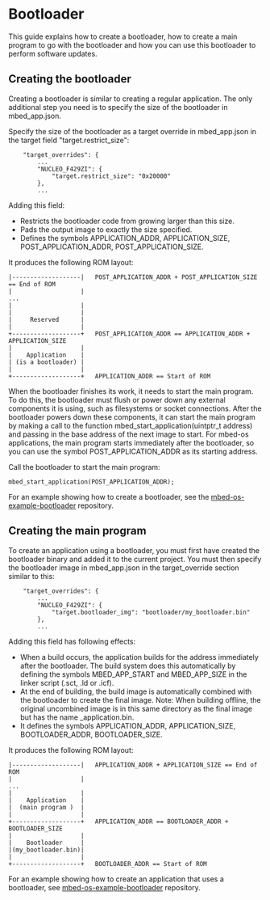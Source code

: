 # Bootloader

This guide explains how to create a bootloader, how to create a main program to go with the bootloader and how you can use this bootloader to perform software updates.

## Creating the bootloader

Creating a bootloader is similar to creating a regular application. The only additional step you need is to specify the size of the bootloader in mbed_app.json.

Specify the size of the bootloader as a target override in mbed_app.json in the target field "target.restrict_size":

```
    "target_overrides": {
        ...
        "NUCLEO_F429ZI": {
            "target.restrict_size": "0x20000"
        },
        ...
```

Adding this field:
* Restricts the bootloader code from growing larger than this size.
* Pads the output image to exactly the size specified.
* Defines the symbols APPLICATION_ADDR, APPLICATION_SIZE, POST_APPLICATION_ADDR, POST_APPLICATION_SIZE.

It produces the following ROM layout:

```
|-------------------|   POST_APPLICATION_ADDR + POST_APPLICATION_SIZE == End of ROM
|                   |
...
|                   |
|                   |
|     Reserved      |
|                   |
+-------------------+   POST_APPLICATION_ADDR == APPLICATION_ADDR + APPLICATION_SIZE
|                   |
|    Application    |
| (is a bootloader) |
|                   |
+-------------------+   APPLICATION_ADDR == Start of ROM
```

When the bootloader finishes its work, it needs to start the main program. To do this, the bootloader must flush or power down any external components it is using, such as filesystems or socket connections. After the bootloader powers down these components, it can start the main program by making a call to the function mbed_start_application(uintptr_t address) and passing in the base address of the next image to start. For mbed-os applications, the main program starts immediately after the bootloader, so you can use the symbol POST_APPLICATION_ADDR as its starting address.

Call the bootloader to start the main program:

```
mbed_start_application(POST_APPLICATION_ADDR);
```

For an example showing how to create a bootloader, see the [mbed-os-example-bootloader](https://github.com/armmbed/mbed-os-example-bootloader) repository.

## Creating the main program

To create an application using a bootloader, you must first have created the bootloader binary and added it to the current project. You must then specify the bootloader image in mbed_app.json in the target_override section similar to this:

```
    "target_overrides": {
        ...
        "NUCLEO_F429ZI": {
            "target.bootloader_img": "bootloader/my_bootloader.bin"
        },
        ...
```

Adding this field has following effects:
* When a build occurs, the application builds for the address immediately after the bootloader. The build system does this automatically by defining the symbols MBED_APP_START and MBED_APP_SIZE in the linker script (.sct, .ld or .icf).
* At the end of building, the build image is automatically combined with the bootloader to create the final image. Note: When building offline, the original uncombined image is in this same directory as the final image but has the name <project-name>_application.bin.
* It defines the symbols APPLICATION_ADDR, APPLICATION_SIZE, BOOTLOADER_ADDR, BOOTLOADER_SIZE.

It produces the following ROM layout:

```
|-------------------|   APPLICATION_ADDR + APPLICATION_SIZE == End of ROM
|                   |
...
|                   |
|    Application    |
|  (main program )  |
|                   |
+-------------------+   APPLICATION_ADDR == BOOTLOADER_ADDR + BOOTLOADER_SIZE
|                   |
|    Bootloader     |
|(my_bootloader.bin)|
|                   |
+-------------------+   BOOTLOADER_ADDR == Start of ROM
```

For an example showing how to create an application that uses a bootloader, see [mbed-os-example-bootloader](https://github.com/armmbed/mbed-os-example-bootloader-blinky) repository.
